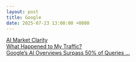 ```yaml
---
layout: post
title: Google
date: 2025-07-23 13:00:00 +0800
---
```

[AI Market Clarity](https://blog.eladgil.com/p/ai-market-clarity)  
[What Happened to My Traffic?](https://tomtunguz.com/chegg-aio/)  
[Google’s AI Overviews Surpass 50% of Queries ...](https://xponent21.com/insights/googles-ai-overviews-surpass-50-of-queries-doubling-since-august-2024/)  
